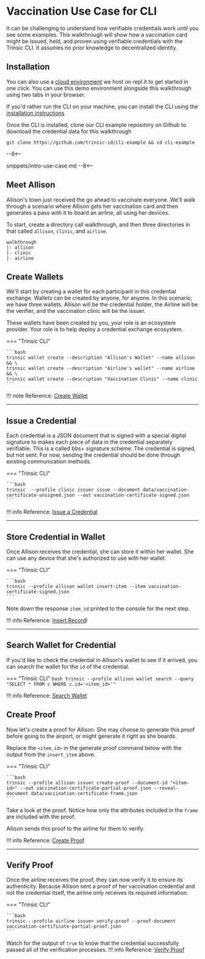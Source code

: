 # Vaccination Use Case for CLI

It can be challenging to understand how verifiable credentials work until you see some examples. This walkthrough will show how a vaccination card might be issued, held, and proven using verifiable credentials with the Trinsic CLI. It assumes no prior knowledge to decentralized identity.

## Installation

You can also use a [cloud environment](./demo.md) we host on repl.it to get started in one click. You can use this demo environment alongside this walkthrough using two tabs in your browser.

If you'd rather run the CLI on your machine, you can install the CLI using the [installation instructions](./index.md)

Once the CLI is installed, clone our CLI example repository on Github to download the credential data for this walkthrough
```
git clone https://github.com/trinsic-id/cli-example && cd cli-example
```

--8<--
<!-- snippets/intro-infrastructure.md -->
snippets/intro-use-case.md
--8<--

## Meet Allison

Allison's town just received the go ahead to vaccinate everyone.
We'll walk through a scenario where Allison gets her vaccination card and then generates a pass with it to board an airline, all using her devices.


To start, create a directory call walkthrough, and then three directories in that called `allison`, `clinic`, and `airline`. 
```
walkthrough
|- allison
|- clinic
|- airline
```


## Create Wallets

We'll start by creating a wallet for each participant in this credential exchange. Wallets can be created by anyone, for anyone. In this scenario, we have three wallets. Allison will be the credential holder, the Airline will be the verifier, and the vaccination clinic will be the issuer.

These wallets have been created by you, your role is an ecosystem provider. Your role is to help deploy a credential exchange ecosystem.

=== "Trinsic CLI"

    ```bash
    trinsic wallet create --description "Allison's Wallet" --name allison && \
    trinsic wallet create --description "Airline's wallet" --name airline && \
    trinsic wallet create --description "Vaccination Clinic" --name clinic
    ```

!!! note
    Reference: [Create Wallet](../reference/services/wallet-service.md#create-wallet)

---

## Issue a Credential

Each credential is a JSON document that is signed with a special digital signature to makes each piece of data in the credential separately verifiable. This is a called bbs+ signature scheme.
The credential is signed, but not sent. For now, sending the credential should be done through existing communication methods.

=== "Trinsic CLI"

    ```bash
    trinsic  --profile clinic issuer issue --document data/vaccination-certificate-unsigned.json --out vaccination-certificate-signed.json
    ```

!!! info
    Reference: [Issue a Credential](../reference/services/wallet-service.md#issue-credential)

---

## Store Credential in Wallet
Once Allison receives the credential, she can store it within her wallet. She can use any device that she's authorized to use with her wallet.


=== "Trinsic CLI"

    ```bash
    trinsic --profile allison wallet insert-item --item vaccination-certificate-signed.json
    ```

Note down the response `item_id` printed to the console for the next step.

!!! info
    Reference: [Insert Record](../reference/services/wallet-service.md#insert-record)l

---

## Search Wallet for Credential
If you'd like to check the credential in Allison's wallet to see if it arrived, you can search the wallet for the `id` of the credential.

=== "Trinsic CLI"
    ```bash
    trinsic --profile allison wallet search --query "SELECT * FROM c WHERE c.id='<item_id>'"
    ```

!!! info
    Reference: [Search Wallet](../reference/services/wallet-service.md#search-query)
## Create Proof
Now let's create a proof for Allison. She may choose to generate this proof before going to the airport, or might generate it right as she boards.

Replace the `<item_id>` in the generate proof command below with the output from the `insert_item` above.


=== "Trinsic CLI"

    ```bash
    trinsic --profile allison issuer create-proof --document-id "<item-id>" --out vaccination-certificate-partial-proof.json --reveal-document data/vaccination-certificate-frame.json
    ```

Take a look at the proof. Notice how only the attributes included in the `frame` are included with the proof.

Allison sends this proof to the airline for them to verify.

!!! info
    Reference: [Create Proof](../reference/services/wallet-service.md#create-proof)

---

## Verify Proof
Once the airline receives the proof, they can now verify it to ensure its authenticity. Because Allison sent a proof of her vaccination credential and not the credential itself, the airline only receives its required information.

=== "Trinsic CLI"

    ```bash
    trinsic --profile airline issuer verify-proof --proof-document vaccination-certificate-partial-proof.json
    ```
Watch for the output of `true` to know that the credential successfully passed all of the verification processes.
!!! info
    Reference: [Verify Proof](../reference/services/wallet-service.md#verify-proof)

